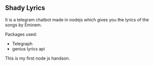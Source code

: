 ## Shady Lyrics

It is a telegram chatbot made in nodejs which gives you the lyrics of the songs by Eminem.

Packages used: 
- Telegraph
- genius lyrics api


This is my first node js handson.